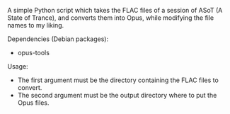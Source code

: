 A simple Python script which takes the FLAC files of a session of ASoT (A State of Trance), and
converts them into Opus, while modifying the file names to my liking.

Dependencies (Debian packages):
- opus-tools

Usage:
- The first argument must be the directory containing the FLAC files to convert.
- The second argument must be the output directory where to put the Opus files.
